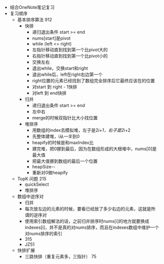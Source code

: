 + 结合OneNote笔记复习
+ 复习顺序
    + 基本排序算法 912
       + 快排
            + 递归退出条件 start >= end
            + nums[start]是pivot
            + while (left <= right)
            + 左指针移动直到找到第一个比pivot大的
            + 右指针移动直到找到第一个比pivot小的
            + 交换左右
            + 退出while，交换start和right
            + 退出while后，left在right右边第一个
            + right位置的元素已经找到了数组完全排序后它最终应该在的位置
            + 对start 到 right - 1快排
            + 对left 到 end快排
       + 归并
            + 递归退出条件 start >= end
            + 左中右
            + merge的时候双指针比大小找位置
       + 堆排序
            + 用数组的index去模拟堆，左子是2*i+1，右子是2*i+2
            + 先整体建堆，i从一半到0
            + heapify的时候是和maxIndex比
            + 建完堆，把0挪到最后，因为在数组形成的大根堆中，nums[0]是最大值
            + 把最大值挪到数组的最后一个位置
            + heapSize--
            + 重新对0做heapify
    + TopK 问题 215
        + quickSelect
        + 堆排序
    + 数组中逆序对
        + 归并
        + 每次放左边的元素的时候，要看已经放了多少右边的元素，这就是所谓的逆序对
        + 使用索引数组解法的话，之前归并排序时nums[i]的地方就要换成indexes[i]，并不是真的对nums排序，而且在indexes数组中维护一个对nums排序的索引
        + 315
        + JZ51
    + 快排扩展
        + 三路快排（重复元素多，三指针） 75
